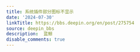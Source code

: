 ```yaml
---
title: 系统插件部分图标不显示
date: '2024-07-30'
linkTitle: https://bbs.deepin.org/en/post/275754
source: deepin_bbs
description:  蓝鲸 
disable_comments: true
---
```


